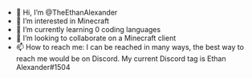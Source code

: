 - 👋 Hi, I’m @TheEthanAlexander
- 👀 I’m interested in Minecraft
- 🌱 I’m currently learning 0 coding languages
- 💞️ I’m looking to collaborate on a Minecraft client
- 📫 How to reach me: I can be reached in many ways, the best way to reach me would be on Discord.  My current Discord tag is Ethan Alexander#1504

<!---
TheEthanAlexander/TheEthanAlexander is a ✨ special ✨ repository because its `README.md` (this file) appears on your GitHub profile.
You can click the Preview link to take a look at your changes.
--->
